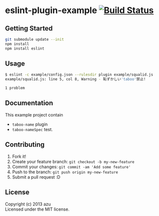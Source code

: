 # eslint-plugin-example [![Build Status](https://secure.travis-ci.org/azu/eslint-plugin-example.png?branch=master)](http://travis-ci.org/azu/eslint-plugin-example)

## Getting Started

```sh
git submodule update --init
npm install
npm install eslint
```

## Usage

```sh
$ eslint -c example/config.json --rulesdir plugin example/squalid.js
example/squalid.js: line 5, col 8, Warning - 恥ずかしい'taboo'禁止!

1 problem
```


## Documentation

This example project contain

* ``taboo-name`` plugin
* ``taboo-nameSpec`` test.

## Contributing

1. Fork it!
2. Create your feature branch: `git checkout -b my-new-feature`
3. Commit your changes: `git commit -am 'Add some feature'`
4. Push to the branch: `git push origin my-new-feature`
5. Submit a pull request :D

## License
Copyright (c) 2013 azu  
Licensed under the MIT license.
